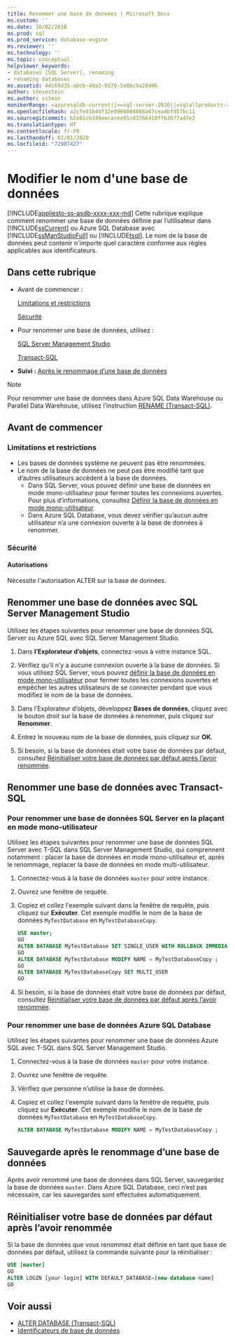 ```yaml
---
title: Renommer une base de données | Microsoft Docs
ms.custom: ''
ms.date: 10/02/2018
ms.prod: sql
ms.prod_service: database-engine
ms.reviewer: ''
ms.technology: ''
ms.topic: conceptual
helpviewer_keywords:
- databases [SQL Server], renaming
- renaming databases
ms.assetid: 44c69d35-abcb-4da3-9370-5e0bc9a28496
author: stevestein
ms.author: sstein
monikerRange: =azuresqldb-current||>=sql-server-2016||=sqlallproducts-allversions||>=sql-server-linux-2017||=azuresqldb-mi-current
ms.openlocfilehash: a2cfe01b4df32e0966084866a67cea4bfd57bc11
ms.sourcegitcommit: b2e81cb349eecacee91cd3766410ffb3677ad7e2
ms.translationtype: HT
ms.contentlocale: fr-FR
ms.lasthandoff: 02/01/2020
ms.locfileid: "72907427"
---
```

# <a name="rename-a-database"></a>Modifier le nom d'une base de données

[!INCLUDE[appliesto-ss-asdb-xxxx-xxx-md](../../includes/appliesto-ss-asdb-xxxx-xxx-md.md)]
  Cette rubrique explique comment renommer une base de données définie par l’utilisateur dans [!INCLUDE[ssCurrent](../../includes/sscurrent-md.md)] ou Azure SQL Database avec [!INCLUDE[ssManStudioFull](../../includes/ssmanstudiofull-md.md)] ou [!INCLUDE[tsql](../../includes/tsql-md.md)]. Le nom de la base de données peut contenir n'importe quel caractère conforme aux règles applicables aux identificateurs.  
  
## <a name="in-this-topic"></a>Dans cette rubrique
  
- Avant de commencer :  
  
     [Limitations et restrictions](#limitations-and-restrictions)  
  
     [Sécurité](#security)  
  
- Pour renommer une base de données, utilisez :  
  
     [SQL Server Management Studio](#rename-a-database-using-sql-server-management-studio)  
  
     [Transact-SQL](#rename-a-database-using-transact-sql)  
  
- **Suivi :**  [Après le renommage d’une base de données](#backup-after-renaming-a-database)  

> [!NOTE]
> Pour renommer une base de données dans Azure SQL Data Warehouse ou Parallel Data Warehouse, utilisez l’instruction [RENAME (Transact-SQL)](../../t-sql/statements/rename-transact-sql.md).
  
## <a name="before-you-begin"></a>Avant de commencer
  
### <a name="limitations-and-restrictions"></a>Limitations et restrictions  
  
- Les bases de données système ne peuvent pas être renommées.
- Le nom de la base de données ne peut pas être modifié tant que d’autres utilisateurs accèdent à la base de données. 
  - Dans SQL Server, vous pouvez définir une base de données en mode mono-utilisateur pour fermer toutes les connexions ouvertes. Pour plus d’informations, consultez [Définir la base de données en mode mono-utilisateur](../../relational-databases/databases/set-a-database-to-single-user-mode.md).
  - Dans Azure SQL Database, vous devez vérifier qu’aucun autre utilisateur n’a une connexion ouverte à la base de données à renommer.
  
### <a name="security"></a>Sécurité  
  
#### <a name="permissions"></a>Autorisations

Nécessite l'autorisation ALTER sur la base de données.  
  
## <a name="rename-a-database-using-sql-server-management-studio"></a>Renommer une base de données avec SQL Server Management Studio

Utilisez les étapes suivantes pour renommer une base de données SQL Server ou Azure SQL avec SQL Server Management Studio.

  
1. Dans **l’Explorateur d’objets**, connectez-vous à votre instance SQL.  
  
2. Vérifiez qu’il n’y a aucune connexion ouverte à la base de données. Si vous utilisez SQL Server, vous pouvez [définir la base de données en mode mono-utilisateur](../../relational-databases/databases/set-a-database-to-single-user-mode.md) pour fermer toutes les connexions ouvertes et empêcher les autres utilisateurs de se connecter pendant que vous modifiez le nom de la base de données.  
  
3. Dans l’Explorateur d’objets, développez **Bases de données**, cliquez avec le bouton droit sur la base de données à renommer, puis cliquez sur **Renommer**.  
  
4. Entrez le nouveau nom de la base de données, puis cliquez sur **OK**.  
  
5. Si besoin, si la base de données était votre base de données par défaut, consultez [Réinitialiser votre base de données par défaut après l’avoir renommée](#reset-your-default-database-after-rename).

## <a name="rename-a-database-using-transact-sql"></a>Renommer une base de données avec Transact-SQL  
  
### <a name="to-rename-a-sql-server-database-by-placing-it-in-single-user-mode"></a>Pour renommer une base de données SQL Server en la plaçant en mode mono-utilisateur

Utilisez les étapes suivantes pour renommer une base de données SQL Server avec T-SQL dans SQL Server Management Studio, qui comprennent notamment : placer la base de données en mode mono-utilisateur et, après le renommage, replacer la base de données en mode multi-utilisateur.
  
1. Connectez-vous à la base de données `master` pour votre instance.  
2. Ouvrez une fenêtre de requête.  
3. Copiez et collez l'exemple suivant dans la fenêtre de requête, puis cliquez sur **Exécuter**. Cet exemple modifie le nom de la base de données `MyTestDatabase` en `MyTestDatabaseCopy`.
  
   ```sql
   USE master;  
   GO  
   ALTER DATABASE MyTestDatabase SET SINGLE_USER WITH ROLLBACK IMMEDIATE
   GO
   ALTER DATABASE MyTestDatabase MODIFY NAME = MyTestDatabaseCopy ;
   GO  
   ALTER DATABASE MyTestDatabaseCopy SET MULTI_USER
   GO
   ```  

4. Si besoin, si la base de données était votre base de données par défaut, consultez [Réinitialiser votre base de données par défaut après l’avoir renommée](#reset-your-default-database-after-rename).

### <a name="to-rename-an-azure-sql-database-database"></a>Pour renommer une base de données Azure SQL Database

Utilisez les étapes suivantes pour renommer une base de données Azure SQL avec T-SQL dans SQL Server Management Studio.
  
1. Connectez-vous à la base de données `master` pour votre instance.  
2. Ouvrez une fenêtre de requête.
3. Vérifiez que personne n’utilise la base de données.
4. Copiez et collez l'exemple suivant dans la fenêtre de requête, puis cliquez sur **Exécuter**. Cet exemple modifie le nom de la base de données `MyTestDatabase` en `MyTestDatabaseCopy`.
  
   ```sql
   ALTER DATABASE MyTestDatabase MODIFY NAME = MyTestDatabaseCopy ;
   ```  

## <a name="backup-after-renaming-a-database"></a>Sauvegarde après le renommage d’une base de données  

Après avoir renommé une base de données dans SQL Server, sauvegardez la base de données `master`. Dans Azure SQL Database, ceci n’est pas nécessaire, car les sauvegardes sont effectuées automatiquement.  
  
## <a name="reset-your-default-database-after-rename"></a>Réinitialiser votre base de données par défaut après l’avoir renommée

Si la base de données que vous renommez était définie en tant que base de données par défaut, utilisez la commande suivante pour la réinitialiser :


```sql
USE [master]
GO
ALTER LOGIN [your-login] WITH DEFAULT_DATABASE=[new-database-name]
GO
```


## <a name="see-also"></a>Voir aussi

- [ALTER DATABASE (Transact-SQL)](../../t-sql/statements/alter-database-transact-sql.md)
- [Identificateurs de base de données](../../relational-databases/databases/database-identifiers.md)  

